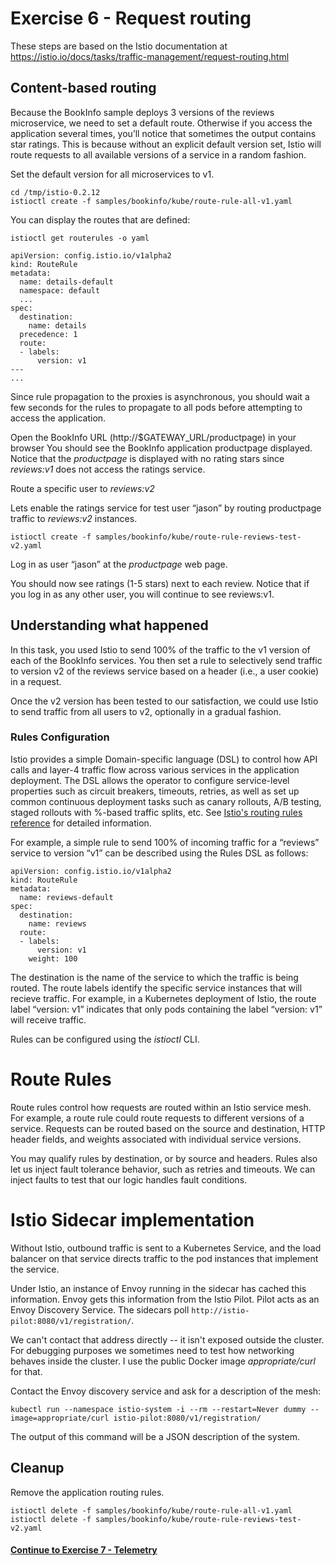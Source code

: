 # Exercise 6 - Request routing

These steps are based on the Istio documentation at https://istio.io/docs/tasks/traffic-management/request-routing.html

## Content-based routing

Because the BookInfo sample deploys 3 versions of the reviews microservice, we need to set a default route. Otherwise if you access the application several times, you’ll notice that sometimes the output contains star ratings. This is because without an explicit default version set, Istio will route requests to all available versions of a service in a random fashion.

Set the default version for all microservices to v1.

```
cd /tmp/istio-0.2.12
istioctl create -f samples/bookinfo/kube/route-rule-all-v1.yaml
```

You can display the routes that are defined:

```
istioctl get routerules -o yaml
```

```
apiVersion: config.istio.io/v1alpha2
kind: RouteRule
metadata:
  name: details-default
  namespace: default
  ...
spec:
  destination:
    name: details
  precedence: 1
  route:
  - labels:
      version: v1
---
...
```

Since rule propagation to the proxies is asynchronous, you should wait a few seconds for the rules to propagate to all pods before attempting to access the application.

Open the BookInfo URL (http://$GATEWAY_URL/productpage) in your browser
You should see the BookInfo application productpage displayed. Notice that the _productpage_ is displayed with no rating stars since _reviews:v1_ does not access the ratings service.

Route a specific user to _reviews:v2_

Lets enable the ratings service for test user “jason” by routing productpage traffic to _reviews:v2_ instances.

```
istioctl create -f samples/bookinfo/kube/route-rule-reviews-test-v2.yaml
```

Log in as user “jason” at the _productpage_ web page.

You should now see ratings (1-5 stars) next to each review. Notice that if you log in as any other user, you will continue to see reviews:v1.

## Understanding what happened

In this task, you used Istio to send 100% of the traffic to the v1 version of each of the BookInfo services. You then set a rule to selectively send traffic to version v2 of the reviews service based on a header (i.e., a user cookie) in a request.

Once the v2 version has been tested to our satisfaction, we could use Istio to send traffic from all users to v2, optionally in a gradual fashion.

### Rules Configuration

Istio provides a simple Domain-specific language (DSL) to control how API calls and layer-4 traffic flow across various services in the application deployment. The DSL allows the operator to configure service-level properties such as circuit breakers, timeouts, retries, as well as set up common continuous deployment tasks such as canary rollouts, A/B testing, staged rollouts with %-based traffic splits, etc. See [Istio's routing rules reference](https://istio.io/docs/reference/config/traffic-rules/) for detailed information.

For example, a simple rule to send 100% of incoming traffic for a “reviews” service to version “v1” can be described using the Rules DSL as follows:

```
apiVersion: config.istio.io/v1alpha2
kind: RouteRule
metadata:
  name: reviews-default
spec:
  destination:
    name: reviews
  route:
  - labels:
      version: v1
    weight: 100
```

The destination is the name of the service to which the traffic is being routed. The route labels identify the specific service instances that will recieve traffic. For example, in a Kubernetes deployment of Istio, the route label “version: v1” indicates that only pods containing the label “version: v1” will receive traffic.

Rules can be configured using the _istioctl_ CLI.

# Route Rules

Route rules control how requests are routed within an Istio service mesh. For example, a route rule could route requests to different versions of a service. Requests can be routed based on the source and destination, HTTP header fields, and weights associated with individual service versions.

You may qualify rules by destination, or by source and headers.  Rules also let us inject fault tolerance
behavior, such as retries and timeouts.  We can inject faults to test that our logic handles fault conditions.

# Istio Sidecar implementation

Without Istio, outbound traffic is sent to a Kubernetes Service, and the load balancer on that service
directs traffic to the pod instances that implement the service.

Under Istio, an instance of Envoy running in the sidecar has cached this information.  Envoy gets this
information from the Istio Pilot.  Pilot acts as an Envoy Discovery Service.  The sidecars poll
`http://istio-pilot:8080/v1/registration/`.

We can't contact that address directly -- it isn't exposed outside the cluster.  For debugging purposes we
sometimes need to test how networking behaves inside the cluster.  I use the public Docker image
_appropriate/curl_ for that.

Contact the Envoy discovery service and ask for a description of the mesh:

```
kubectl run --namespace istio-system -i --rm --restart=Never dummy --image=appropriate/curl istio-pilot:8080/v1/registration/
```

The output of this command will be a JSON description of the system.

## Cleanup

Remove the application routing rules.

```
istioctl delete -f samples/bookinfo/kube/route-rule-all-v1.yaml
istioctl delete -f samples/bookinfo/kube/route-rule-reviews-test-v2.yaml
```

#### [Continue to Exercise 7 - Telemetry](../exercise-7/README.md)